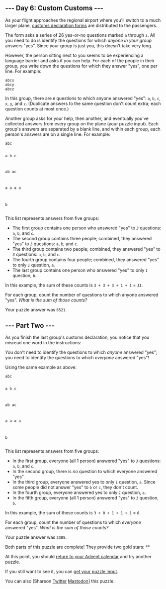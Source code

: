 
<!DOCTYPE html>
<html lang="en-us">
<head>
<meta charset="utf-8"/>
<title>Day 6 - Advent of Code 2020</title>
<!--[if lt IE 9]><script src="/static/html5.js"></script><![endif]-->
<link href='//fonts.googleapis.com/css?family=Source+Code+Pro:300&subset=latin,latin-ext' rel='stylesheet' type='text/css'/>
<link rel="stylesheet" type="text/css" href="/static/style.css?25"/>
<link rel="stylesheet alternate" type="text/css" href="/static/highcontrast.css?0" title="High Contrast"/>
<link rel="shortcut icon" href="/favicon.png"/>
</head><!--




Oh, hello!  Funny seeing you here.

I appreciate your enthusiasm, but you aren't going to find much down here.
There certainly aren't clues to any of the puzzles.  The best surprises don't
even appear in the source until you unlock them for real.

Please be careful with automated requests; I'm not a massive company, and I can
only take so much traffic.  Please be considerate so that everyone gets to play.

If you're curious about how Advent of Code works, it's running on some custom
Perl code. Other than a few integrations (auth, analytics, social media), I
built the whole thing myself, including the design, animations, prose, and all
of the puzzles.

The puzzles are most of the work; preparing a new calendar and a new set of
puzzles each year takes all of my free time for 4-5 months. A lot of effort
went into building this thing - I hope you're enjoying playing it as much as I
enjoyed making it for you!

If you'd like to hang out, I'm @ericwastl on Twitter.

- Eric Wastl


















































-->
<body>
<header><div><h1 class="title-global"><a href="/">Advent of Code</a></h1><nav><ul><li><a href="/2020/about">[About]</a></li><li><a href="/2020/events">[Events]</a></li><li><a href="https://teespring.com/stores/advent-of-code" target="_blank">[Shop]</a></li><li><a href="/2020/settings">[Settings]</a></li><li><a href="/2020/auth/logout">[Log Out]</a></li></ul></nav><div class="user">Sam Colburn <span class="star-count">12*</span></div></div><div><h1 class="title-event">&nbsp;&nbsp;&nbsp;<span class="title-event-wrap">&lt;y&gt;</span><a href="/2020">2020</a><span class="title-event-wrap">&lt;/y&gt;</span></h1><nav><ul><li><a href="/2020">[Calendar]</a></li><li><a href="/2020/support">[AoC++]</a></li><li><a href="/2020/sponsors">[Sponsors]</a></li><li><a href="/2020/leaderboard">[Leaderboard]</a></li><li><a href="/2020/stats">[Stats]</a></li></ul></nav></div></header>

<div id="sidebar">
<div id="sponsor"><div class="quiet">Our <a href="/2020/sponsors">sponsors</a> help make Advent of Code possible:</div><div class="sponsor"><a href="https://www.canyouhackit.com/" target="_blank" onclick="if(ga)ga('send','event','sponsor','sidebar',this.href);" rel="noopener">Assured Information Security (AIS)</a> - CAN YOU HACK IT? Test your skills with our challenges &amp; see if you have what it takes to join our team!</div></div>
</div><!--/sidebar-->

<main>
<script>window.addEventListener('click', function(e,s,r){if(e.target.nodeName==='CODE'&&e.detail===3){s=window.getSelection();s.removeAllRanges();r=document.createRange();r.selectNodeContents(e.target);s.addRange(r);}});</script>
<article class="day-desc"><h2>--- Day 6: Custom Customs ---</h2><p>As your flight approaches the regional airport where you'll switch to a much larger plane, <a href="https://en.wikipedia.org/wiki/Customs_declaration" target="_blank">customs declaration forms</a> are distributed to the passengers.</p>
<p>The form asks a series of 26 yes-or-no questions marked <code>a</code> through <code>z</code>. All you need to do is identify the questions for which <em>anyone in your group</em> answers "yes". Since your group is just you, this doesn't take very long.</p>
<p>However, the person sitting next to you seems to be experiencing a language barrier and asks if you can help. For each of the people in their group, you write down the questions for which they answer "yes", one per line.  For example:</p>
<pre><code>abcx
abcy
abcz
</code></pre>
<p>In this group, there are <em><code>6</code></em> questions to which anyone answered "yes": <code>a</code>, <code>b</code>, <code>c</code>, <code>x</code>, <code>y</code>, and <code>z</code>. (Duplicate answers to the same question don't count extra; each question counts at most once.)</p>
<p>Another group asks for your help, then another, and eventually you've collected answers from every group on the plane (your puzzle input). Each group's answers are separated by a blank line, and within each group, each person's answers are on a single line. For example:</p>
<pre><code>abc

a
b
c

ab
ac

a
a
a
a

b
</code></pre>
<p>This list represents answers from five groups:</p>
<ul>
<li>The first group contains one person who answered "yes" to <em><code>3</code></em> questions: <code>a</code>, <code>b</code>, and <code>c</code>.</li>
<li>The second group contains three people; combined, they answered "yes" to <em><code>3</code></em> questions: <code>a</code>, <code>b</code>, and <code>c</code>.</li>
<li>The third group contains two people; combined, they answered "yes" to <em><code>3</code></em> questions: <code>a</code>, <code>b</code>, and <code>c</code>.</li>
<li>The fourth group contains four people; combined, they answered "yes" to only <em><code>1</code></em> question, <code>a</code>.</li>
<li>The last group contains one person who answered "yes" to only <em><code>1</code></em> question, <code>b</code>.</li>
</ul>
<p>In this example, the sum of these counts is <code>3 + 3 + 3 + 1 + 1</code> = <em><code>11</code></em>.</p>
<p>For each group, count the number of questions to which anyone answered "yes". <em>What is the sum of those counts?</em></p>
</article>
<p>Your puzzle answer was <code>6521</code>.</p><article class="day-desc"><h2 id="part2">--- Part Two ---</h2><p>As you finish the last group's customs declaration, you notice that <span title="Don't worry, nobody ever misreads just one word in real life.">you misread one word</span> in the instructions:</p>
<p>You don't need to identify the questions to which <em>anyone</em> answered "yes"; you need to identify the questions to which <em>everyone</em> answered "yes"!</p>
<p>Using the same  example as above:</p>
<pre><code>abc

a
b
c

ab
ac

a
a
a
a

b
</code></pre>
<p>This list represents answers from five groups:</p>
<ul>
<li>In the first group, everyone (all 1 person) answered "yes" to <em><code>3</code></em> questions: <code>a</code>, <code>b</code>, and <code>c</code>.</li>
<li>In the second group, there is <em>no</em> question to which everyone answered "yes".</li>
<li>In the third group, everyone answered yes to only <em><code>1</code></em> question, <code>a</code>. Since some people did not answer "yes" to <code>b</code> or <code>c</code>, they don't count.</li>
<li>In the fourth group, everyone answered yes to only <em><code>1</code></em> question, <code>a</code>.</li>
<li>In the fifth group, everyone (all 1 person) answered "yes" to <em><code>1</code></em> question, <code>b</code>.</li>
</ul>
<p>In this example, the sum of these counts is <code>3 + 0 + 1 + 1 + 1</code> = <em><code>6</code></em>.</p>
<p>For each group, count the number of questions to which <em>everyone</em> answered "yes". <em>What is the sum of those counts?</em></p>
</article>
<p>Your puzzle answer was <code>3305</code>.</p><p class="day-success">Both parts of this puzzle are complete! They provide two gold stars: **</p>
<p>At this point, you should <a href="/2020">return to your Advent calendar</a> and try another puzzle.</p>
<p>If you still want to see it, you can <a href="6/input" target="_blank">get your puzzle input</a>.</p>
<p>You can also <span class="share">[Share<span class="share-content">on
  <a href="https://twitter.com/intent/tweet?text=I%27ve+completed+%22Custom+Customs%22+%2D+Day+6+%2D+Advent+of+Code+2020&amp;url=https%3A%2F%2Fadventofcode%2Ecom%2F2020%2Fday%2F6&amp;related=ericwastl&amp;hashtags=AdventOfCode" target="_blank">Twitter</a>
  <a href="javascript:void(0);" onclick="var mastodon_instance=prompt('Mastodon Instance / Server Name?'); if(typeof mastodon_instance==='string' && mastodon_instance.length){this.href='https://'+mastodon_instance+'/share?text=I%27ve+completed+%22Custom+Customs%22+%2D+Day+6+%2D+Advent+of+Code+2020+%23AdventOfCode+https%3A%2F%2Fadventofcode%2Ecom%2F2020%2Fday%2F6'}else{return false;}" target="_blank">Mastodon</a
></span>]</span> this puzzle.</p>
</main>

<!-- ga -->
<script>
(function(i,s,o,g,r,a,m){i['GoogleAnalyticsObject']=r;i[r]=i[r]||function(){
(i[r].q=i[r].q||[]).push(arguments)},i[r].l=1*new Date();a=s.createElement(o),
m=s.getElementsByTagName(o)[0];a.async=1;a.src=g;m.parentNode.insertBefore(a,m)
})(window,document,'script','//www.google-analytics.com/analytics.js','ga');
ga('create', 'UA-69522494-1', 'auto');
ga('set', 'anonymizeIp', true);
ga('send', 'pageview');
</script>
<!-- /ga -->
</body>
</html>
